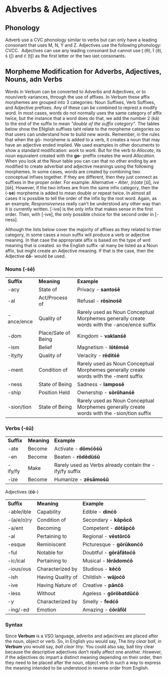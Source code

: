 # Abverbs & Adjectives

## Phonology

Adverb use a CVC phonology similar to verbs but can only have a leading consonant that uses M, N, Y and Z. Adjectives use the following phonology: CVCC.  Adjectives can use any leading consonant but cannot use ṯ (θ), ẗ (ð), ś (ʃ) and ć (tʃ) as the first letter or the two last consonants.

## Morpheme Modification for Adverbs, Adjectives, Nouns, adn Verbs

Words in Verbum can be converted to Adverbs and Adjectives, or to noun/verb variances, through the use of affixes.  In Verbum these affix morphemes are grouped into 3 categories: Noun Suffixes, Verb Suffixes, and Adjective prefixes.  Any of these can be combined to represt a modify word. In most cases, words do not normally uses the same category of affix twice, but the instance that a word does do that, we add the number 2 (kā) to the end of the suffix to mean _"double of the suffix category"_.  The tables below show the ENglish suffixes taht relate to the morpheme categories so that users can understand how to build new words.  Remember, in the rules that when the gō- morpheme is added to a verb, it creates a noun that may have an adjective ended implied.  We used examples in other documents to show a standard modification: _work_ to _work_. But for the verb _to Allocate_, its noun equivalent created with the **go**- preffix creates the word _Allocation_. When you look at the Noun table you can can that no other  ending by are modified to create adverbial and adjective meanings using the following morphemes. In some cases, words are created by combining two conceptual infixes together. If they are different, then they just connect as suffixes in the proper order. For example: Alternative – _Alter_, _(n)ate_ [śī], _ive_ [śē].  However, if the two infixes are from the same infix category, then the (-**se**) morpheme is added to mean double or repeat twice. In almost all cases it is possible to tell the order of the infix by the root word.  Again, as an example, _Responsiveness_ really can’t be understood any other way than it is currently written.  [-ive] is the only infix that makes sense in the first order. Then, with [-ive], the only possible choice for the second order in [-ness].  

Although the lists below cover the majority of affixes as they related to thier category, in some cases a noun suffix will produce a verb or adjective meaning. In that case the appropriate affix is based on the type of wrd meaning that is created. so the English suffix -al many be listed as a Noun affix, but might create an Adjective meaning. If that is the case, then the Adjective **ćō**- would be used.

### Nouns (-**śē**)

||||
|--- |--- |--- |
|**Suffix**|**Meaning**|**Example**|
|-acy|State of|Privacy - **santośē**|
|-al|Act/Process of|Refusal - **rōsinośē**|
|-ance/ence|Quality of|Rarely used as Noun Conceptual Morphemes generally create words with the -ance/ence suffix|
|-dom|Place/Sate of Being|Kingdom - **vaklanśē**|
|-ism|Belief|Magnetism - **lōtēmśē**|
|-ity/ty|Quality of|Veracity - **rēditśē**|
|-ment|Condition of|Rarely used as Noun Conceptual Morphemes generally create words with the -ment suffix|
|-ness|State of Being|Sadness - **lamposē**|
|-ship|Position Held|Ownership - **sōrōhanśē**|
|-sion/tion|State of Being|Rarely used as Noun Conceptual Morphemes generally create words with the -sion/tion suffix|

### Verbs (-**śū**)

||||
|--- |--- |--- |
|**Suffix**|**Meaning**|**Example**|
|-ate|Become|Activate - **dōmćōśū**|
|-en|Become|Beaten - **rōdēdūśū**|
|-ify/fy|Make|Rarely used as Verbs already contain the -ify/fy suffix|
|-ize|Become|Humanize - **zēsāmośū**|

Adjectives (**ćō**-)

||||
|--- |--- |--- |
|**Suffix**|**Meaning**|**Example**|
|-able/ible|Capability|Edible  - **dinćō**|
|-(a/e/o)ry|Condition of|Secondary - **kāpōcō**|
|-a/ent|Becoming|Competent - **dōtāpćō**|
|-al|Pertaining to|Regional - **vēstōrćō**|
|-esque|Reminiscent|Picturesque - **gōrūkonćō**|
|-ful|Notable for|Doubtful - **gōrāfātoćō**|
|-ic/ical|Pertaining to|Musical - **lērādomćō**|
|-ious/ous|Characterized by|Studious - **kēćō**|
|-ish|Having Quality of|Childish - **wājoćō**|
|-ive|Having Nature of|Creative - **pānćō**|
|-less|Without|Ageless - **gōrōbatdūćō**|
|-y|Characterized by|Smelly - **fedćō**|
|-ing/-ed|Emotion|Amazing - **ćōrāfōl**|


### Syntax

Since **Verbum** is a VSO language, adverbs and adjectives are placed after the noun, object or verb. So, in English you would say, The _tiny clear ball_, in **Verbum** you would say, _ball clear tiny_.  You could also say, ball tiny clear because the descriptive adjectives don’t really affect one another. However, if the adjectives do impart a distinct meaning depending on their order, then they need to be placed after the noun, object verb in such a way to express the meaning intended to be understood in reverse order from English. 
